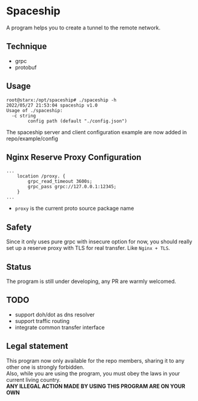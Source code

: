 # Spaceship
A program helps you to create a tunnel to the remote network.

## Technique
 - grpc
 - protobuf

## Usage
```shell
root@starx:/opt/spaceship# ./spaceship -h
2022/05/27 21:53:04 spaceship v1.0
Usage of ./spaceship:
  -c string
    	config path (default "./config.json")
```
The spaceship server and client configuration example are now added in repo/example/config

## Nginx Reserve Proxy Configuration
```nginx
...
    location /proxy. {  
        grpc_read_timeout 3600s;
        grpc_pass grpc://127.0.0.1:12345;
    }
...
```
* `proxy` is the current proto source package name

## Safety
Since it only uses pure grpc with insecure option for now, you should really set up a reserve proxy with TLS for real 
transfer. Like `Nginx + TLS`.

## Status
The program is still under developing, any PR are warmly welcomed.

## TODO
- support doh/dot as dns resolver
- support traffic routing
- integrate common transfer interface 

## Legal statement
This program now only available for the repo members, sharing it to any other one is strongly forbidden.  
Also, while you are using the program, you must obey the laws in your current living country.  
**ANY ILLEGAL ACTION MADE BY USING THIS PROGRAM ARE ON YOUR OWN**
